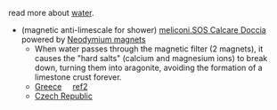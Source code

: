 read more about [water](https://www.pipiscrew.com/2017/07/water-explained/).

* (magnetic anti-limescale for shower) [meliconi.SOS Calcare Doccia](http://www.meliconi.com/en/prodotti/basi-elettrodomestici/basi-elettrodomestici-accessori/sos-calcare-doccia/) powered by [Neodymium magnets](https://en.wikipedia.org/wiki/Neodymium_magnet)
	* When water passes through the magnetic filter (2 magnets), it causes the "hard salts" (calcium and magnesium ions) to break down, turning them into aragonite, avoiding the formation of a limestone crust forever.
	* [Greece](https://www.skroutz.gr/s/23848415/Meliconi-Sos-Calcare-Shower-Μαγνητικό-Φίλτρο-Μπαταρίας-ή-Τηλεφώνου-Μπάνιου-070-0592.html) &nbsp; &nbsp; [ref2](https://cosmomarket.gr/index.php?p=4&item_id=354885)
	* [Czech Republic](https://www.datart.cz/magneticky-odvapnovac-vody-meliconi-656155.html)